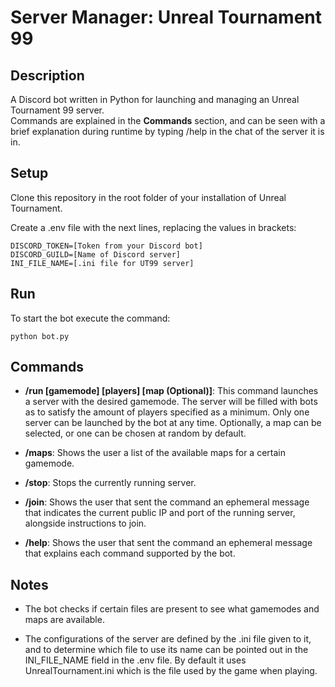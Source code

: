# Server Manager: Unreal Tournament 99
## Description
A Discord bot written in Python for launching and managing an Unreal Tournament 99 server.  
Commands are explained in the **Commands** section, and can be seen with a brief explanation during runtime by typing /help in the chat of the server it is in.

## Setup
Clone this repository in the root folder of your installation of Unreal Tournament.

Create a .env file with the next lines, replacing the values in brackets:

    DISCORD_TOKEN=[Token from your Discord bot]
    DISCORD_GUILD=[Name of Discord server]
    INI_FILE_NAME=[.ini file for UT99 server]

## Run
To start the bot execute the command:

    python bot.py

## Commands
* **/run [gamemode] [players] [map (Optional)]**: This command launches a server with the desired gamemode. The server will be filled with bots as to satisfy the amount of players specified as a minimum. Only one server can be launched by the bot at any time. Optionally, a map can be selected, or one can be chosen at random by default.

* **/maps**: Shows the user a list of the available maps for a certain gamemode.

* **/stop**: Stops the currently running server.

* **/join**: Shows the user that sent the command an ephemeral message that indicates the current public IP and port of the running server, alongside instructions to join.

* **/help**: Shows the user that sent the command an ephemeral message that explains each command supported by the bot.

## Notes
* The bot checks if certain files are present to see what gamemodes and maps are available.

* The configurations of the server are defined by the .ini file given to it, and to determine which file to use its name can be pointed out in the INI_FILE_NAME field in the .env file. By default it uses UnrealTournament.ini which is the file used by the game when playing.
